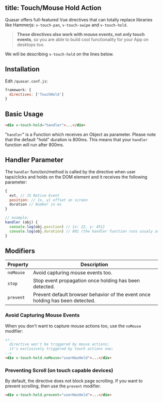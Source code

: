 title: Touch/Mouse Hold Action
---
Quasar offers full-featured Vue directives that can totally replace libraries like Hammerjs: `v-touch-pan`, `v-touch-swipe` and `v-touch-hold`.

> **These directives also work with mouse events, not only touch events**, so you are able to build cool functionality for your App on desktops too.

We will be describing `v-touch-hold` on the lines below.
<input type="hidden" data-fullpage-demo="touch-directives/touch-hold">

## Installation
Edit `/quasar.conf.js`:
```js
framework: {
  directives: ['TouchHold']
}
```
## Basic Usage
``` html
<div v-touch-hold="handler">...</div>
```
"`handler`" is a Function which receives an Object as parameter.
Please note that the default "hold" duration is 800ms. This means that your `handler` function will run after 800ms.

## Handler Parameter
The `handler` function/method is called by the directive when user taps/clicks and holds on the DOM element and it receives the following parameter:
``` js
{
  evt, // JS Native Event
  position: // {x, y} offset on screen
  duration // Number in ms
}

// example:
handler (obj) {
  console.log(obj.position) // {x: 22, y: 451}
  console.log(obj.duration) // 801 (the handler function runs usualy around 800~803ms)
}
```

## Modifiers
| Property | Description |
| --- | --- |
| `noMouse` | Avoid capturing mouse events too. |
| `stop` | Stop event propagation once holding has been detected. |
| `prevent` | Prevent default browser behavior of the event once holding has been detected. |

### Avoid Capturing Mouse Events
When you don't want to capture mouse actions too, use the `noMouse` modifier:
``` html
<!--
  directive won't be triggered by mouse actions;
  it's exclusively triggered by touch actions now:
-->
<div v-touch-hold.noMouse="userHasHold">...</div>
```

### Preventing Scroll (on touch capable devices)
By default, the directive does not block page scrolling. If you want to prevent scrolling, then use the `prevent` modifier.
``` html
<div v-touch-hold.prevent="userHasHold">...</div>
```
